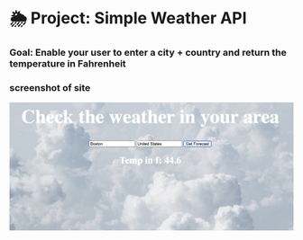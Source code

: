 # 🌦 Project: Simple Weather API

### Goal: Enable your user to enter a city + country and return the temperature in Fahrenheit

### screenshot of site

![Application Screenshot](screenshotCloud.png)
